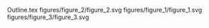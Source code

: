 Outline.tex
figures/figure_2/figure_2.svg
figures/figure_1/figure_1.svg
figures/figure_3/figure_3.svg